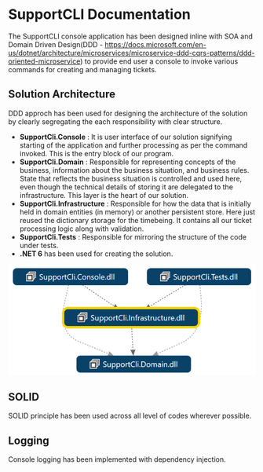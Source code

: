 # SupportCLI Documentation
The SupportCLI console application has been designed inline with SOA and Domain Driven Design(DDD - https://docs.microsoft.com/en-us/dotnet/architecture/microservices/microservice-ddd-cqrs-patterns/ddd-oriented-microservice) to provide end user a console to invoke various commands for creating and managing tickets. 

## Solution Architecture

DDD approch has been used for designing the architecture of the solution by clearly segregating the each responsibility with clear structure.
 - **SupportCli.Console** : It is user interface of our solution signifying starting of the application and further processing as per the command invoked. This is the entry block of our program.
 - **SupportCli.Domain** : Responsible for representing concepts of the business, information about the business situation, and business rules. State that reflects the business situation is controlled and used here, even though the technical details of storing it are delegated to the infrastructure. This layer is the heart of our solution.
 - **SupportCli.Infrastructure** : Responsible for how the data that is initially held in domain entities (in memory) or another persistent store. Here just reused the dictionary storage for the timebeing. It contains all our ticket processing logic along with validation. 
 - **SupportCli.Tests** : Responsible for mirroring the structure of the code under tests.
 - **.NET 6** has been used for creating the solution.
 
 ![alt text](https://github.com/bishwaranjans/SupportCli/blob/master/Documentation/ArchitectureDiagram.PNG)
 
## SOLID
SOLID principle has been used across all level of codes wherever possible.

## Logging
Console logging has been implemented with dependency injection.

